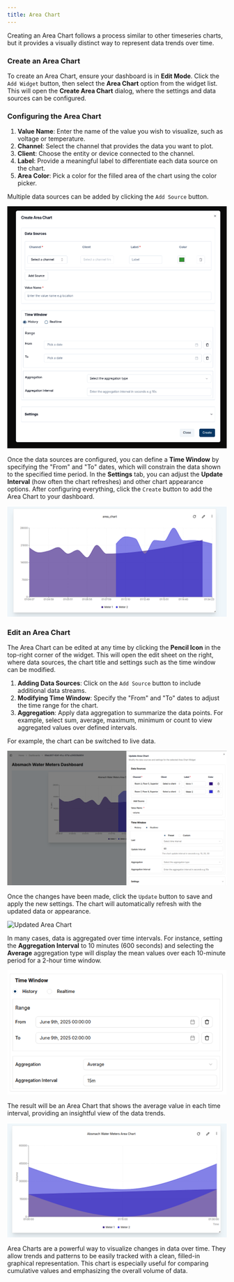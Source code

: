 ```yaml
---
title: Area Chart
---
```


Creating an Area Chart follows a process similar to other timeseries charts, but it provides a visually distinct way to represent data trends over time.

### Create an Area Chart

To create an Area Chart, ensure your dashboard is in **Edit Mode**.
Click the `Add Widget` button, then select the **Area Chart** option from the widget list.
This will open the **Create Area Chart** dialog, where the settings and data sources can be configured.

### Configuring the Area Chart

1. **Value Name**: Enter the name of the value you wish to visualize, such as voltage or temperature.
2. **Channel**: Select the channel that provides the data you want to plot.
3. **Client**: Choose the entity or device connected to the channel.
4. **Label**: Provide a meaningful label to differentiate each data source on the chart.
5. **Area Color**: Pick a color for the filled area of the chart using the color picker.

Multiple data sources can be added by clicking the `Add Source` button.

![Create Area Chart](../img/dashboards/create-areachart.png)

Once the data sources are configured, you can define a **Time Window** by specifying the "From" and "To" dates, which will constrain the data shown to the specified time period.
In the **Settings** tab, you can adjust the **Update Interval** (how often the chart refreshes) and other chart appearance options.
After configuring everything, click the `Create` button to add the Area Chart to your dashboard.

![Created Area Chart](../img/dashboards/new-areachart1.png)

### Edit an Area Chart

The Area Chart can be edited at any time by clicking the **Pencil Icon** in the top-right corner of the widget. This will open the edit sheet on the right, where data sources, the chart title and settings such as the time window can be modified.

1. **Adding Data Sources**: Click on the `Add Source` button to include additional data streams.
2. **Modifying Time Window**: Specify the "From" and "To" dates to adjust the time range for the chart.
3. **Aggregation**: Apply data aggregation to summarize the data points. For example, select sum, average, maximum, minimum or count to view aggregated values over defined intervals.

For example, the chart can be switched to live data.

![Edit Area Chart](../img/dashboards/edit-areachart.png)

Once the changes have been made, click the `Update` button to save and apply the new settings. The chart will automatically refresh with the updated data or appearance.

![Updated Area Chart](../img/dashboards/edited-areachart.png)

In many cases, data is aggregated over time intervals. For instance, setting the **Aggregation Interval** to 10 minutes (600 seconds) and selecting the **Average** aggregation type will display the mean values over each 10-minute period for a 2-hour time window.

![Set Aggregation](../img/dashboards/aggregation-areachart-setting.png)

The result will be an Area Chart that shows the average value in each time interval, providing an insightful view of the data trends.

![Average Aggregated Area Chart](../img/dashboards/avg-areachart.png)

Area Charts are a powerful way to visualize changes in data over time. They allow trends and patterns to be easily tracked with a clean, filled-in graphical representation.
This chart is especially useful for comparing cumulative values and emphasizing the overall volume of data.
